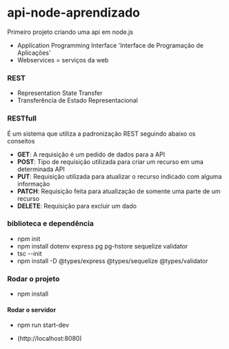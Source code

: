 # api-node-aprendizado
Primeiro projeto criando uma api em node.js

- Application Programming Interface 'Interface de Programação de Aplicações'
- Webservices = serviços da web

### REST
- Representation State Transfer
- Transferência de Estado Representacional

### RESTfull
É um sistema que utiliza a padronização REST seguindo abaixo os conseitos 

- __GET__: A requisição é um pedido de dados para a API
- __POST__: Tipo de requisição utilizada para criar um recurso em uma determinada API
- __PUT__: Requisição utilizada para atualizar o recurso indicado com alguma informação
- __PATCH__: Requisição feita para atualização de somente uma parte de um recurso
- __DELETE__: Requisição para excluir um dado

### biblioteca e dependência
- npm init
- npm install dotenv express pg pg-hstore sequelize validator
- tsc --init
- npm install -D @types/express @types/sequelize @types/validator

### Rodar o projeto

* npm install
#### Rodar o servidor 
* npm run start-dev
- (http://localhost:8080)
